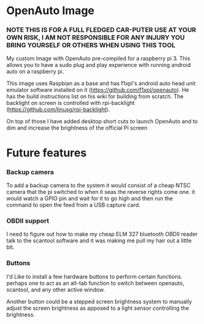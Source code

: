 # OpenAuto Image

### NOTE THIS IS FOR A FULL FLEDGED CAR-PUTER USE AT YOUR OWN RISK, I AM NOT RESPONSIBLE FOR ANY INJURY YOU BRING YOURSELF OR OTHERS WHEN USING THIS TOOL

My custom Image with OpenAuto pre-compiled for a raspberry pi 3. This allows you to have a sudo plug and play experience with running android auto on a raspberry pi.

This image uses Raspbian as a base and has f1xpl's android auto head unit emulator software installed on it (https://github.com/f1xpl/openauto). He has the build instructions list on his wiki for building from scratch. The backlight on screen is controlled with rpi-backlight (https://github.com/linusg/rpi-backlight).

On top of those I have added desktop short cuts to launch OpenAuto and to dim and increase the brightness of the official Pi screen

# Future features

### Backup camera

  To add a backup camera to the system it would consist of a cheap NTSC camera that the pi switched to when it seas the reverse rights come one. it would watch a GPIO pin and wait for it to go high and then run the command to open the feed from a USB capture card.
 
### OBDII support

I need to figure out how to make my cheap ELM 327 bluetooth OBDII reader talk to the scantool software and it was making me pull my hair out a little bit.

### Buttons

I'd Like to install a few hardware buttons to perform certain functions. perhaps one to act as an alt-tab function to switch between openauto, scantool, and any other active window.

Another button could be a stepped screen brightness system to manually adjust the screen brightness as apposed to a light sensor controlling the brightness.
